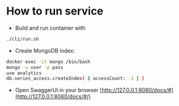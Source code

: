 # How to run service
- Build and run container with
```bash
./cli/run.sh
```
- Create MongoDB index:
```bash
docker exec -it mongo /bin/bash
mongo -u user -p pass
use analytics
db.series_access.createIndex( { accessCount: -1 } )
```
- Open SwaggerUI in your browser [http://127.0.0.1:8080/docs/#](http://127.0.0.1:8080/docs/#/)

